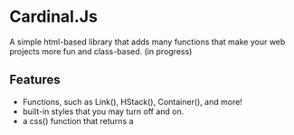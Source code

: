 # Cardinal.Js

A simple html-based library that adds many functions that make your web projects more fun and class-based. (in progress)

## Features

- Functions, such as Link(), HStack(), Container(), and more!
- built-in styles that you may turn off and on.
- a css() function that returns a <style> tag with your styles inside! 

## Technologies

- **Language:** JavaScript

## Docs
- Initiate Your App:
  ```code
  const app = {
    setup = new App;
  }
  ```
- Above this:
  ```code
  class App {
    main() {
      return [
        // your content
      ]
    }
  }
  ```
- Inside the return statement, you may put any of the functions you find in the main.js file, such as
  - **Container()**: for creating sections
  - **Link()**: for creating Links
  - **Video()**: for creating videos
- **Note**: You do not need to run any functions to initiate Cardinal.Js, simply create the object mentioned and your good!

## Installation

Follow these steps to set up your development environment:
```bash
# clone the repository in the folder of your choice, this is your new web project.
git clone https://github.com/PieAreSquared11/Cardinal.Js
```

Then simply paste the following code into your head element.
```code
<script src="parts/main.js"></script>
